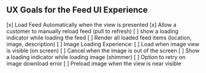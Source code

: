 ## UX Goals for the Feed UI Experience

[x] Load Feed Automatically when the view is presented
[x] Allow a customer to manually reload feed (pull to refresh)
[ ] show a loading indicator while loading the feed
[ ] Render all loaded feed items (location, image, description)
[ ] Image Loading Experience:
    [ ] Load when image view is visible (on screen)
    [ ] Cancel when the image is out of the screen
    [ ] Show a loading indicator while loading image (shimmer)
    [ ] Option to retry on image download error
    [ ] Preload image when the view is near visible
